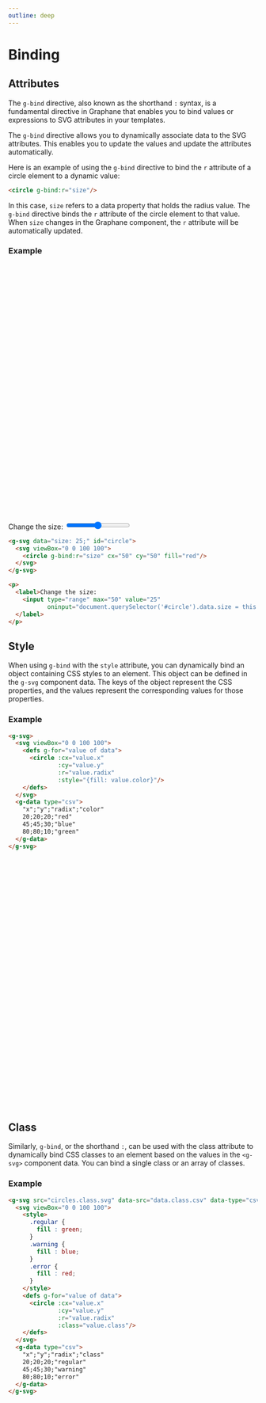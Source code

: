```yaml
---
outline: deep
---
```


# Binding

## Attributes

The `g-bind` directive, also known as the shorthand `:` syntax, is a fundamental directive in
Graphane that enables you to bind values or expressions to SVG attributes in your templates.

The `g-bind` directive allows you to dynamically associate data to the SVG attributes. This enables
you to update the values and update the attributes automatically.

Here is an example of using the `g-bind` directive to bind the `r` attribute of a circle element to
a dynamic value:

```html
<circle g-bind:r="size"/>
```

In this case, `size` refers to a data property that holds the radius value. The `g-bind` directive
binds the `r` attribute of the circle element to that value. When `size` changes in the Graphane
component, the `r` attribute will be automatically updated.

### Example

<g-svg data="size: 25;" id="circle">
  <svg viewBox="0 0 100 100">
    <circle g-bind:r="size" cx="50" cy="50" fill="red"></circle>
  </svg>
</g-svg>
<p>

<label>Change the size: 
<input type="range" max="50" value="25" 
       oninput="document.querySelector('#circle').data.size = this.value">
</label>
</p>


```html
<g-svg data="size: 25;" id="circle">
  <svg viewBox="0 0 100 100">
    <circle g-bind:r="size" cx="50" cy="50" fill="red"/>
  </svg>
</g-svg>

<p>
  <label>Change the size:
    <input type="range" max="50" value="25"
           oninput="document.querySelector('#circle').data.size = this.value">
  </label>
</p>
```


## Style

When using `g-bind` with the `style` attribute, you can dynamically bind an object containing CSS
styles to an element. This object can be defined in the `g-svg` component data. The keys of the
object represent the CSS properties, and the values represent the corresponding values for those
properties.

### Example

```html
<g-svg>
  <svg viewBox="0 0 100 100">
    <defs g-for="value of data">
      <circle :cx="value.x"
              :cy="value.y"
              :r="value.radix"
              :style="{fill: value.color}"/>
    </defs>
  </svg>
  <g-data type="csv">
    "x";"y";"radix";"color"
    20;20;20;"red"
    45;45;30;"blue"
    80;80;10;"green"
  </g-data>
</g-svg>
```

<g-svg>
  <svg viewBox="0 0 100 100">
    <defs g-for="value of data">
      <circle g-bind:cx="value.x"
              g-bind:cy="value.y"
              g-bind:r="value.radix"
              g-bind:style="{fill: value.color}"/>
    </defs>
  </svg>
  <g-data type="csv"><!--
    "x";"y";"radix";"color"
    20;20;20;"red"
    45;45;30;"blue"
    80;80;10;"green"
  --></g-data>
</g-svg>


## Class

Similarly, `g-bind`, or the shorthand `:`, can be used with the class attribute to dynamically bind
CSS classes to an element based on the values in the `<g-svg>` component data. You can bind a single
class or an array of classes.

### Example

```html
<g-svg src="circles.class.svg" data-src="data.class.csv" data-type="csv">
  <svg viewBox="0 0 100 100">
    <style>
      .regular {
        fill : green;
      }
      .warning {
        fill : blue;
      }
      .error {
        fill : red;
      }
    </style>
    <defs g-for="value of data">
      <circle :cx="value.x"
              :cy="value.y"
              :r="value.radix"
              :class="value.class"/>
    </defs>
  </svg>
  <g-data type="csv">
    "x";"y";"radix";"class"
    20;20;20;"regular"
    45;45;30;"warning"
    80;80;10;"error"
  </g-data>
</g-svg>
```

<g-svg src="/circles.class.svg" data-src="/data.class.csv" data-type="csv"></g-svg>
